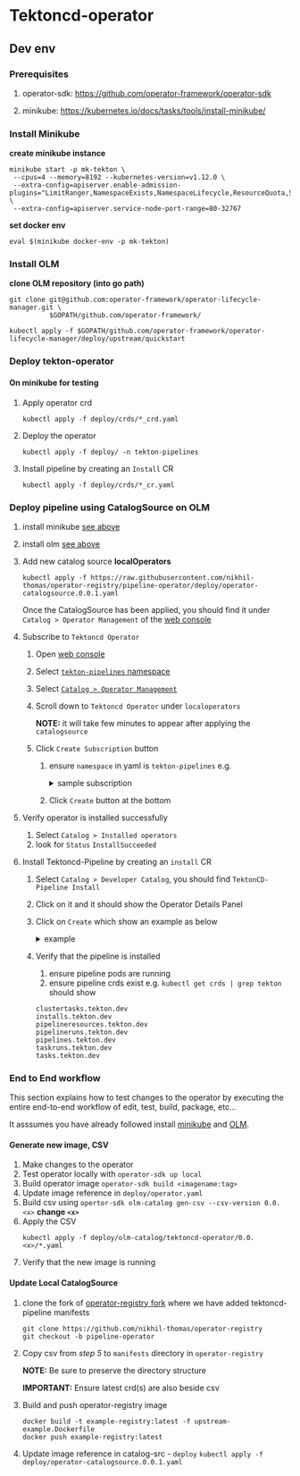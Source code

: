 # Tektoncd-operator

## Dev env

### Prerequisites

1. operator-sdk: https://github.com/operator-framework/operator-sdk

2. minikube: https://kubernetes.io/docs/tasks/tools/install-minikube/

### Install Minikube

**create minikube instance**

```
minikube start -p mk-tekton \
 --cpus=4 --memory=8192 --kubernetes-version=v1.12.0 \
 --extra-config=apiserver.enable-admission-plugins="LimitRanger,NamespaceExists,NamespaceLifecycle,ResourceQuota,ServiceAccount,DefaultStorageClass,MutatingAdmissionWebhook"  \
 --extra-config=apiserver.service-node-port-range=80-32767
```

**set docker env**

```
eval $(minikube docker-env -p mk-tekton)
```

### Install OLM

**clone OLM repository (into go path)**

```
git clone git@github.com:operator-framework/operator-lifecycle-manager.git \
          $GOPATH/github.com/operator-framework/
```

```
kubectl apply -f $GOPATH/github.com/operator-framework/operator-lifecycle-manager/deploy/upstream/quickstart
```

### Deploy tekton-operator

#### On minikube for testing

1. Apply operator crd

   `kubectl apply -f deploy/crds/*_crd.yaml`

1. Deploy the operator

    `kubectl apply -f deploy/ -n tekton-pipelines`

1. Install pipeline by creating an `Install` CR

    `kubectl apply -f deploy/crds/*_cr.yaml`

### Deploy pipeline using CatalogSource on OLM

1. install minikube [see above](#install-minikube)
1. install olm [see above](#install-olm)
1. Add new catalog source **localOperators**

    `kubectl apply -f https://raw.githubusercontent.com/nikhil-thomas/operator-registry/pipeline-operator/deploy/operator-catalogsource.0.0.1.yaml`

    Once the CatalogSource has been applied, you should find it
    under `Catalog > Operator Management`  of the [web console]

1. Subscribe to `Tektoncd Operator`
    1. Open [web console]
    1. Select [`tekton-pipelines` namespace](http://localhost:9000/status/ns/tekton-pipelines)
    1. Select [`Catalog > Operator Management`](http://localhost:9000/operatormanagement/ns/tekton-pipelines)
    1. Scroll down to `Tektoncd Operator` under `localoperators`

        **NOTE:** it will take few minutes to appear after applying the `catalogsource`

    1. Click `Create Subscription` button
        1. ensure `namespace` in yaml is `tekton-pipelines` e.g.
            <details>
              <summary> sample subscription </summary>

              ```yaml
                apiVersion: operators.coreos.com/v1alpha1
                kind: Subscription
                metadata:
                  generateName: tektoncd-subscription
                  namespace: tekton-pipelines
                spec:
                  source: localoperators
                  sourceNamespace: tekton-pipelines
                  name: tektoncd
                  startingCSV: tektoncd-operator.v0.0.1
                  channel: alpha
              ```
            </details>
        1. Click `Create` button at the bottom

  1. Verify operator is installed successfully
      1. Select `Catalog > Installed operators`
      1. look for `Status` `InstallSucceeded`

1. Install Tektoncd-Pipeline by creating an `install` CR
    1. Select `Catalog > Developer Catalog`, you should find `TektonCD-Pipeline Install`
    1. Click on it and it should show the Operator Details Panel
    1. Click on `Create` which show an example as below
          <details>
              <summary> example </summary>
              ```yaml

              apiVersion: tekton.dev/v1alpha1
              kind: Install
              metadata:
                name: example
                namespace: tekton-pipelines ### must be this
              spec: {}

              ```
          </details>
    1. Verify that the pipeline is installed
        1. ensure pipeline pods are running
        1. ensure pipeline crds exist e.g. `kubectl get crds | grep tekton` should show
          ```shell
          clustertasks.tekton.dev
          installs.tekton.dev
          pipelineresources.tekton.dev
          pipelineruns.tekton.dev
          pipelines.tekton.dev
          taskruns.tekton.dev
          tasks.tekton.dev
          ```

### End to End workflow

This section explains how to test changes to the operator by executing the entire end-to-end workflow of edit, test, build, package, etc... 

It asssumes you have already followed install [minikube](#install-minikube) and [OLM](#install-olm).

#### Generate new image, CSV

1. Make changes to the operator
1. Test operator locally with `operator-sdk up local`
1. Build operator image `operator-sdk build <imagename:tag>`
1. Update image reference in `deploy/operator.yaml`
1. Build csv using `opertor-sdk olm-catalog gen-csv --csv-version 0.0.<x>` **change `<x>`**
1. Apply the CSV
    ```shell
    kubectl apply -f deploy/olm-catalog/tektoncd-operator/0.0.<x>/*.yaml
    ```
1. Verify that the new image is running

#### Update Local CatalogSource

1. clone the fork of [operator-registry fork][or-fork] where we have added tektoncd-pipeline manifests
    ```shell
    git clone https://github.com/nikhil-thomas/operator-registry
    git checkout -b pipeline-operator
    ```
2.  Copy csv from *step 5* to `manifests` directory in `operator-registry`

     **NOTE:** Be sure to preserve the directory structure
     
     **IMPORTANT:** Ensure latest crd(s) are also beside csv
     
3. Build and push operator-registry image
    ```shell
    docker build -t example-registry:latest -f upstream-example.Dockerfile
    docker push example-registry:latest
    ```
4. Update image reference in catalog-src - `deploy`
   `kubectl apply -f deploy/operator-catalogsource.0.0.1.yaml`


[web console]: http://localhost:9000
[or-fork]: https://github.com/nikhil-thomas/operator-registry/tree/pipeline-operator

